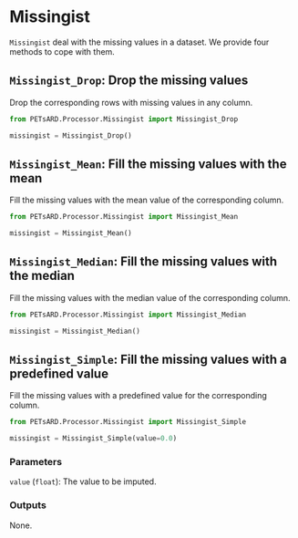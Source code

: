 # Missingist

`Missingist` deal with the missing values in a dataset. We provide four methods to cope with them.

## `Missingist_Drop`: Drop the missing values

Drop the corresponding rows with missing values in any column.

```python
from PETsARD.Processor.Missingist import Missingist_Drop

missingist = Missingist_Drop()
```

## `Missingist_Mean`: Fill the missing values with the mean

Fill the missing values with the mean value of the corresponding column.

```python
from PETsARD.Processor.Missingist import Missingist_Mean

missingist = Missingist_Mean()
```

## `Missingist_Median`: Fill the missing values with the median

Fill the missing values with the median value of the corresponding column.

```python
from PETsARD.Processor.Missingist import Missingist_Median

missingist = Missingist_Median()
```

## `Missingist_Simple`: Fill the missing values with a predefined value

Fill the missing values with a predefined value for the corresponding column.

```python
from PETsARD.Processor.Missingist import Missingist_Simple

missingist = Missingist_Simple(value=0.0)
```

### Parameters
`value` (`float`): The value to be imputed.

### Outputs
None.